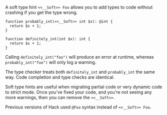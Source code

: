 A soft type hint `<<__Soft>> Foo` allows you to add types to code without
crashing if you get the type wrong.

```Hack
function probably_int(<<__Soft>> int $x): @int {
  return $x + 1;
}

function definitely_int(int $x): int {
  return $x + 1;
}
```

Calling `definitely_int("foo")` will produce an error at runtime,
whereas `probably_int("foo")` will only log a warning.

The type checker treats both `definitely_int` and `probably_int` the
same way. Code completion and type checks are identical.

Soft type hints are useful when migrating partial code or very dynamic
code to strict mode. Once you've fixed your code, and you're not
seeing any more warnings, then you can remove the `<<__Soft>>`.

Previous versions of Hack used `@Foo` syntax instead of
`<<__Soft>> Foo`.
